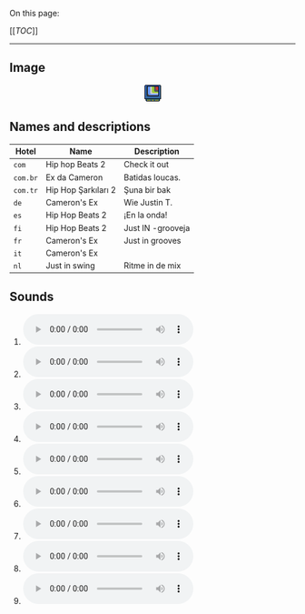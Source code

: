 On this page:

[[_TOC_]]

---

## Image

<div align="center">

![sound_set_14](../uploads/imgs/14.gif)

</div>

## Names and descriptions

| Hotel | Name | Description |
|-|-|-|
| `com` | Hip hop Beats 2 | Check it out |
| `com.br` | Ex da Cameron | Batidas loucas. |
| `com.tr` | Hip Hop Şarkıları 2 | Şuna bir bak |
| `de` | Cameron's Ex | Wie Justin T. |
| `es` | Hip Hop Beats 2 | ¡En la onda! |
| `fi` | Hip Hop Beats 2 | Just IN -grooveja |
| `fr` | Cameron's Ex | Just in grooves |
| `it` | Cameron's Ex |  |
| `nl` | Just in swing | Ritme in de mix |

## Sounds

1. ![Sample 118](../uploads/sounds/sound_machine_sample_118.mp3)
1. ![Sample 119](../uploads/sounds/sound_machine_sample_119.mp3)
1. ![Sample 120](../uploads/sounds/sound_machine_sample_120.mp3)
1. ![Sample 121](../uploads/sounds/sound_machine_sample_121.mp3)
1. ![Sample 122](../uploads/sounds/sound_machine_sample_122.mp3)
1. ![Sample 123](../uploads/sounds/sound_machine_sample_123.mp3)
1. ![Sample 124](../uploads/sounds/sound_machine_sample_124.mp3)
1. ![Sample 125](../uploads/sounds/sound_machine_sample_125.mp3)
1. ![Sample 126](../uploads/sounds/sound_machine_sample_126.mp3)